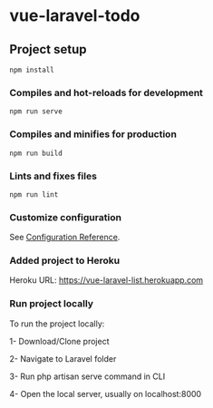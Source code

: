 # vue-laravel-todo

## Project setup
```
npm install
```

### Compiles and hot-reloads for development
```
npm run serve
```

### Compiles and minifies for production
```
npm run build
```

### Lints and fixes files
```
npm run lint
```

### Customize configuration
See [Configuration Reference](https://cli.vuejs.org/config/).

### Added project to Heroku
Heroku URL: https://vue-laravel-list.herokuapp.com 

### Run project locally
To run the project locally:

1- Download/Clone project

2- Navigate to Laravel folder

3- Run php artisan serve command in CLI

4- Open the local server, usually on localhost:8000
